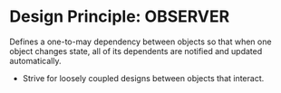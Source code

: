 # Design Principle: OBSERVER

Defines a one-to-may dependency between objects so that when one object changes state, all of its dependents are notified and updated automatically.

- Strive for loosely coupled designs between objects that interact.
